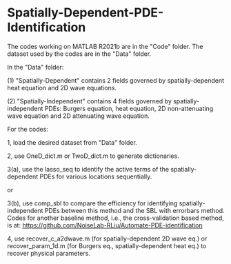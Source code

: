 # Spatially-Dependent-PDE-Identification

The codes working on MATLAB R2021b are in the "Code" folder. The dataset used by the codes are in the "Data" folder.

In the "Data" folder:

(1) "Spatially-Dependent" contains 2 fields governed by spatially-dependent heat equation and 2D wave equations. 

(2) "Spatially-Independent" contains 4 fields governed by spatially-independent PDEs: Burgers equation, heat equation, 2D non-attenuating wave equation and 2D attenuating wave equation.

For the codes:

1, load the desired dataset from "Data" folder.

2, use OneD_dict.m or TwoD_dict.m to generate dictionaries.

3(a), use the lasso_seq to identify the active terms of the spatially-dependent PDEs for various locations sequentially.

or 

3(b), use comp_sbl to compare the efficiency for identifying spatially-independent PDEs between this method and the SBL with errorbars method. Codes for another baseline method, i.e., the cross-validation based method, is at: https://github.com/NoiseLab-RLiu/Automate-PDE-identification 

4, use recover_c_a2dwave.m (for spatially-dependent 2D wave eq.) or recover_param_1d.m (for Burgers eq., spatially-dependent heat eq.) to recover physical parameters.

